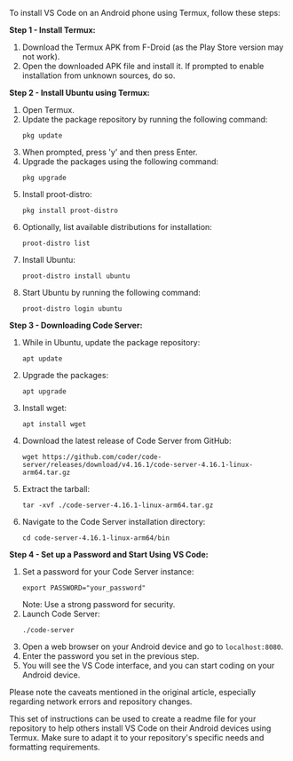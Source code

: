 To install VS Code on an Android phone using Termux, follow these steps:

**Step 1 - Install Termux:**

1. Download the Termux APK from F-Droid (as the Play Store version may not work).
2. Open the downloaded APK file and install it. If prompted to enable installation from unknown sources, do so.

**Step 2 - Install Ubuntu using Termux:**

1. Open Termux.
2. Update the package repository by running the following command:
   ```
   pkg update
   ```
3. When prompted, press 'y' and then press Enter.
4. Upgrade the packages using the following command:
   ```
   pkg upgrade
   ```
5. Install proot-distro:
   ```
   pkg install proot-distro
   ```
6. Optionally, list available distributions for installation:
   ```
   proot-distro list
   ```
7. Install Ubuntu:
   ```
   proot-distro install ubuntu
   ```
8. Start Ubuntu by running the following command:
   ```
   proot-distro login ubuntu
   ```

**Step 3 - Downloading Code Server:**

1. While in Ubuntu, update the package repository:
   ```
   apt update
   ```
2. Upgrade the packages:
   ```
   apt upgrade
   ```
3. Install wget:
   ```
   apt install wget
   ```
4. Download the latest release of Code Server from GitHub:
   ```
   wget https://github.com/coder/code-server/releases/download/v4.16.1/code-server-4.16.1-linux-arm64.tar.gz
   ```
5. Extract the tarball:
   ```
   tar -xvf ./code-server-4.16.1-linux-arm64.tar.gz
   ```
6. Navigate to the Code Server installation directory:
   ```
   cd code-server-4.16.1-linux-arm64/bin
   ```

**Step 4 - Set up a Password and Start Using VS Code:**

1. Set a password for your Code Server instance:
   ```
   export PASSWORD="your_password"
   ```
   Note: Use a strong password for security.
2. Launch Code Server:
   ```
   ./code-server
   ```
3. Open a web browser on your Android device and go to `localhost:8080`.
4. Enter the password you set in the previous step.
5. You will see the VS Code interface, and you can start coding on your Android device.

Please note the caveats mentioned in the original article, especially regarding network errors and repository changes.

This set of instructions can be used to create a readme file for your repository to help others install VS Code on their Android devices using Termux. Make sure to adapt it to your repository's specific needs and formatting requirements.
